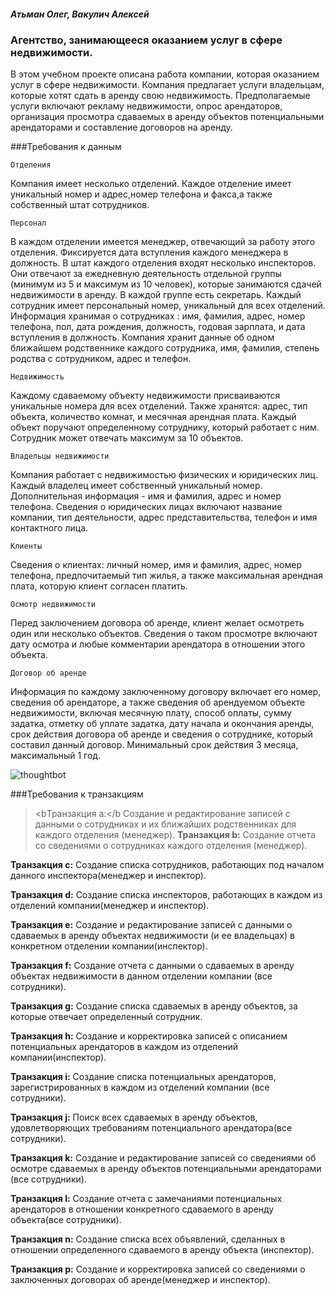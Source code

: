 ##### Атьман Олег, Вакулич Алексей

### Агентство, занимающееся оказанием услуг в сфере недвижимости.

В этом учебном проекте описана работа компании, которая оказанием услуг в сфере недвижимости. Компания предлагает услуги владельцам, которые хотят сдать в аренду свою недвижимость. Предполагаемые услуги включают рекламу недвижимости, опрос арендаторов, организация просмотра сдаваемых в аренду объектов потенциальными арендаторами и составление договоров на аренду. 

###Требования к данным

	Отделения

Компания имеет несколько отделений. Каждое отделение имеет уникальный номер и адрес,номер телефона и факса,а также собственный штат сотрудников.

	Персонал
В каждом отделении имеется менеджер, отвечающий за работу этого отделения. Фиксируется дата вступления каждого менеджера в должность. 
В штат каждого отделения входят несколько инспекторов. Они отвечают за ежедневную деятельность отдельной группы (минимум из 5 и максимум из 10 человек), которые занимаются сдачей недвижимости в аренду. В каждой группе есть секретарь.
Каждый сотрудник имеет персональный номер, уникальный для всех отделений. Информация хранимая о сотрудниках : имя, фамилия, адрес, номер телефона, пол, дата рождения, должность, годовая зарплата, и дата вступления в должность.
Компания хранит данные об одном ближайшем родственнике каждого сотрудника, имя, фамилия, степень родства с сотрудником, адрес и телефон.

	Недвижимость
Каждому сдаваемому объекту недвижимости присваиваются уникальные номера для всех отделений. Также хранятся: адрес, тип объекта, количество комнат, и месячная арендная плата. Каждый объект поручают определенному сотруднику, который работает с ним. Сотрудник может отвечать максимум за 10 объектов.

	Владельцы недвижимости
Компания работает с недвижимостью физических и юридических лиц. Каждый владелец имеет собственный уникальный номер. Дополнительная информация - имя и фамилия, адрес и номер телефона. Сведения о юридических лицах включают название компании, тип деятельности, адрес представительства, телефон и имя контактного лица.

	Клиенты
Сведения о клиентах: личный номер, имя и фамилия, адрес, номер телефона, предпочитаемый тип жилья, а также максимальная арендная плата, которую клиент согласен платить.

	Осмотр недвижимости
Перед заключением договора об аренде, клиент желает осмотреть один или несколько объектов. Сведения о таком просмотре включают дату осмотра и любые комментарии арендатора в отношении этого объекта.

	Договор об аренде
Информация по каждому заключенному договору включает его номер, сведения об арендаторе, а также сведения об арендуемом объекте недвижимости, включая месячную плату, способ оплаты, сумму задатка, отметку об уплате задатка, дату начала и окончания аренды, срок действия договора об аренде и сведения о сотруднике, который составил данный договор. Минимальный срок действия 3 месяца, максимальный 1 год.

![thoughtbot](http://www.fotohost.by/pic_b/14/04/28/ea4b97fd0ec2d499f5593095d06cf72b.jpg)

###Требования к транзакциям

> <bТранзакция a:</b Создание и редактирование записей с данными о сотрудниках и их ближайших родственниках для каждого отделения (менеджер).
<b>Транзакция b:</b> Создание отчета со сведениями о сотрудниках каждого отделения (менеджер).

<b>Транзакция c:</b> Создание списка сотрудников, работающих под началом данного инспектора(менеджер и инспектор).

<b>Транзакция d:</b> Создание списка инспекторов, работающих в каждом из отделений компании(менеджер и инспектор).

<b>Транзакция e:</b> Создание и редактирование записей с данными о сдаваемых в аренду объектах недвижимости (и ее владельцах) в конкретном отделении компании(инспектор).

<b>Транзакция f:</b> Создание отчета с данными о сдаваемых в аренду объектах недвижимости в данном отделении компании (все сотрудники).

<b>Транзакция g:</b> Создание списка сдаваемых в аренду объектов, за которые отвечает определенный сотрудник.

<b>Транзакция h:</b> Создание и корректировка записей с описанием потенциальных арендаторов в каждом из отделений компании(инспектор).

<b>Транзакция i:</b> Создание списка потенциальных арендаторов, зарегистрированных в каждом из отделений компании (все сотрудники).

<b>Транзакция j:</b> Поиск всех сдаваемых в аренду объектов, удовлетворяющих требованиям потенциального арендатора(все сотрудники).

<b>Транзакция k:</b> Создание и редактирование записей со сведениями об осмотре сдаваемых в аренду объектов потенциальными арендаторами (все сотрудники).

<b>Транзакция l:</b> Создание отчета с замечаниями потенциальных арендаторов в отношении конкретного сдаваемого в аренду объекта(все сотрудники).

<b>Транзакция n:</b> Создание списка всех объявлений, сделанных в отношении определенного сдаваемого в аренду объекта (инспектор).

<b>Транзакция p:</b> Создание и корректировка записей со сведениями о заключенных договорах об аренде(менеджер и инспектор).


